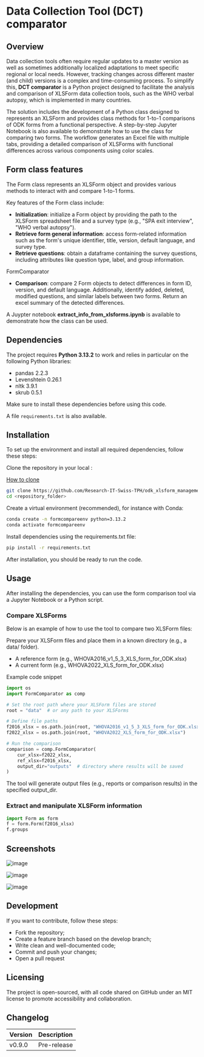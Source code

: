 # Data Collection Tool (DCT) comparator

## Overview

Data collection tools often require regular updates to a master version as well as sometimes additionally localized adaptations to meet specific regional or local needs. However, tracking changes across different master (and child) versions is a complex and time-consuming process. To simplify this, **DCT comparator** is a Python project designed to facilitate the analysis and comparison of XLSForm data collection tools, such as the WHO verbal autopsy, which is implemented in many countries.

The solution includes the development of a Python class designed to represents an XLSForm and provides class methods for 1-to-1 comparisons of ODK forms from a functional perspective. A step-by-step Jupyter Notebook is also available to demonstrate how to use the class for comparing two forms. The workflow generates an Excel file with multiple tabs, providing a detailed comparison of XLSForms with functional differences across various components using color scales. 

## Form class features

The Form class represents an XLSForm object and provides various methods to interact with and compare 1-to-1 forms. 

Key features of the Form class include:

* **Initialization**: initialize a Form object by providing the path to the XLSForm spreadsheet file and a survey type (e.g., "SPA exit interview", "WHO verbal autopsy").
* **Retrieve form general information**: access form-related information such as the form's unique identifier, title, version, default language, and survey type.
* **Retrieve questions**: obtain a dataframe containing the survey questions, including attributes like question type, label, and group information.

FormComparator
* **Comparison**: compare 2 Form objects to detect differences in form ID, version, and default language. Additionally, identify added, deleted, modified questions, and similar labels between two forms. Return an excel summary of the detected differences.

A Juypter notebook **extract_info_from_xlsforms.ipynb** is available to demonstrate how the class can be used.

## Dependencies

The project requires **Python 3.13.2** to work and relies in particular on the following Python libraries:

* pandas 2.2.3
* Levenshtein 0.26.1
* nltk 3.9.1
* skrub 0.5.1

Make sure to install these dependencies before using this code.

A file `requirements.txt` is also available.

## Installation

To set up the environment and install all required dependencies, follow these steps:

Clone the repository in your local :

[How to clone](https://docs.github.com/en/repositories/creating-and-managing-repositories/cloning-a-repository)

```bash
git clone https://github.com/Research-IT-Swiss-TPH/odk_xlsform_management
cd <repository_folder>
```

Create a virtual environment (recommended), for instance with Conda:

```bash
conda create -n formcompareenv python=3.13.2
conda activate formcompareenv
```

Install dependencies using the requirements.txt file:

```bash
pip install -r requirements.txt
```

After installation, you should be ready to run the code.

## Usage

After installing the dependencies, you can use the form comparison tool via a Jupyter Notebook or a Python script. 

### Compare XLSForms

Below is an example of how to use the tool to compare two XLSForm files:

Prepare your XLSForm files and place them in a known directory (e.g., a data/ folder).

* A reference form (e.g., WHOVA2016_v1_5_3_XLS_form_for_ODK.xlsx)
* A current form (e.g., WHOVA2022_XLS_form_for_ODK.xlsx)

Example code snippet

```python
import os
import FormComparator as comp

# Set the root path where your XLSForm files are stored
root = "data"  # or any path to your XLSForms

# Define file paths
f2016_xlsx = os.path.join(root, "WHOVA2016_v1_5_3_XLS_form_for_ODK.xlsx")
f2022_xlsx = os.path.join(root, "WHOVA2022_XLS_form_for_ODK.xlsx")

# Run the comparison
comparison = comp.FormComparator(
    cur_xlsx=f2022_xlsx,
    ref_xlsx=f2016_xlsx,
    output_dir="outputs"  # directory where results will be saved
)
```
The tool will generate output files (e.g., reports or comparison results) in the specified output_dir.

### Extract and manipulate XLSForm information

```python
import Form as form
f = form.Form(f2016_xlsx)
f.groups
```

## Screenshots

![image](https://github.com/user-attachments/assets/6d76c627-229d-470a-a7d2-360a6c2f3365)

![image](https://github.com/user-attachments/assets/321798c5-53e6-461d-96e4-0cfea05d4a4f)

![image](https://github.com/user-attachments/assets/b87cb3e5-9544-4228-b1e0-f2ee5a8a2626)

## Development

If you want to contribute, follow these steps:

* Fork the repository;
* Create a feature branch based on the develop branch;
* Write clean and well-documented code;
* Commit and push your changes;
* Open a pull request

## Licensing

The project is open-sourced, with all code shared on GitHub under an MIT license to promote accessibility and collaboration.

## Changelog

Version | Description
------- | --------------------
v0.9.0  | Pre-release
